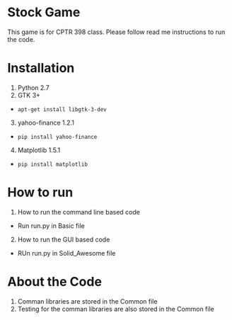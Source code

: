 # Stock Game
This game is for CPTR 398 class. 
Please follow read me instructions to run the code.

# Installation
1. Python 2.7
2. GTK 3+
- `apt-get install libgtk-3-dev`
3. yahoo-finance 1.2.1
- `pip install yahoo-finance`
4. Matplotlib 1.5.1
- `pip install matplotlib`

# How to run
1. How to run the command line based code
- Run run.py in Basic file
2. How to run the GUI based code
- RUn run.py in Solid_Awesome file

# About the Code
1. Comman libraries are stored in the Common file
2. Testing for the comman libraries are also stored in the Common file

